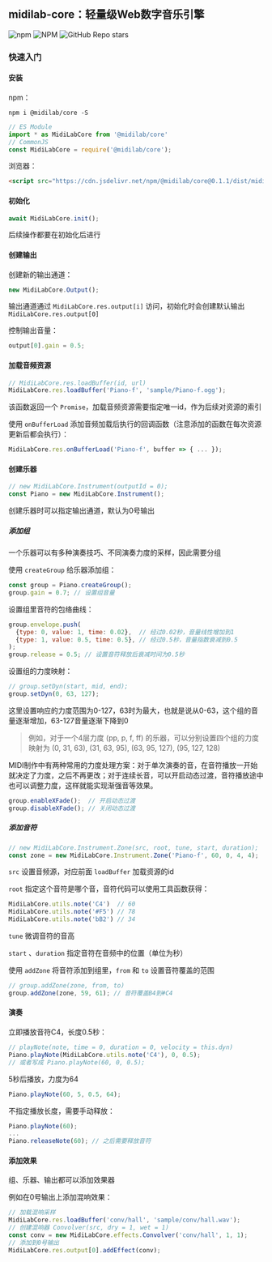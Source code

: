 ## midilab-core：轻量级Web数字音乐引擎

![npm](https://img.shields.io/npm/v/@midilab/core)
![NPM](https://img.shields.io/npm/l/@midilab/core)
![GitHub Repo stars](https://img.shields.io/github/stars/vicklleall/midilab-core?style=social)

### 快速入门

#### 安装

npm：

```
npm i @midilab/core -S
```

```js
// ES Module
import * as MidiLabCore from '@midilab/core'
// CommonJS
const MidiLabCore = require('@midilab/core');
```

浏览器：

```html
<script src="https://cdn.jsdelivr.net/npm/@midilab/core@0.1.1/dist/midilab-core.min.js"></script>
```

#### 初始化

```js
await MidiLabCore.init();
```
后续操作都要在初始化后进行

#### 创建输出

创建新的输出通道：

```js
new MidiLabCore.Output();
```

输出通道通过 `MidiLabCore.res.output[i]` 访问，初始化时会创建默认输出 `MidiLabCore.res.output[0]`

控制输出音量：

```js
output[0].gain = 0.5;
```

#### 加载音频资源

```js
// MidiLabCore.res.loadBuffer(id, url)
MidiLabCore.res.loadBuffer('Piano-f', 'sample/Piano-f.ogg');
```

该函数返回一个 `Promise`，加载音频资源需要指定唯一id，作为后续对资源的索引

使用 `onBufferLoad` 添加音频加载后执行的回调函数（注意添加的函数在每次资源更新后都会执行）：

```js
MidiLabCore.res.onBufferLoad('Piano-f', buffer => { ... });
```

#### 创建乐器

```js
// new MidiLabCore.Instrument(outputId = 0);
const Piano = new MidiLabCore.Instrument();
```

创建乐器时可以指定输出通道，默认为0号输出

##### 添加组

一个乐器可以有多种演奏技巧、不同演奏力度的采样，因此需要分组

使用 `createGroup` 给乐器添加组：

```js
const group = Piano.createGroup();
group.gain = 0.7; // 设置组音量
```

设置组里音符的包络曲线：

```js
group.envelope.push(
  {type: 0, value: 1, time: 0.02},  // 经过0.02秒，音量线性增加到1
  {type: 1, value: 0.5, time: 0.5}, // 经过0.5秒，音量指数衰减到0.5
);
group.release = 0.5; // 设置音符释放后衰减时间为0.5秒
```

设置组的力度映射：

```js
// group.setDyn(start, mid, end);
group.setDyn(0, 63, 127);
```

这里设置响应的力度范围为0-127，63时为最大，也就是说从0-63，这个组的音量逐渐增加，63-127音量逐渐下降到0

> 例如，对于一个4层力度 (pp, p, f, ff) 的乐器，可以分别设置四个组的力度映射为 (0, 31, 63), (31, 63, 95), (63, 95, 127), (95, 127, 128)

MIDI制作中有两种常用的力度处理方案：对于单次演奏的音，在音符播放一开始就决定了力度，之后不再更改；对于连续长音，可以开启动态过渡，音符播放途中也可以调整力度，这样就能实现渐强音等效果。

```js
group.enableXFade();  // 开启动态过渡
group.disableXFade(); // 关闭动态过渡
```

##### 添加音符

```js
// new MidiLabCore.Instrument.Zone(src, root, tune, start, duration);
const zone = new MidiLabCore.Instrument.Zone('Piano-f', 60, 0, 4, 4);
```

`src` 设置音频源，对应前面 `loadBuffer` 加载资源的id

`root` 指定这个音符是哪个音，音符代码可以使用工具函数获得：

```js
MidiLabCore.utils.note('C4')  // 60
MidiLabCore.utils.note('#F5') // 78
MidiLabCore.utils.note('bB2') // 34
```

`tune` 微调音符的音高

`start` 、`duration` 指定音符在音频中的位置（单位为秒）

使用 `addZone` 将音符添加到组里，`from` 和 `to` 设置音符覆盖的范围 

```js
// group.addZone(zone, from, to)
group.addZone(zone, 59, 61); // 音符覆盖B4到#C4
```

#### 演奏

立即播放音符C4，长度0.5秒：

```js
// playNote(note, time = 0, duration = 0, velocity = this.dyn)
Piano.playNote(MidiLabCore.utils.note('C4'), 0, 0.5);
// 或者写成 Piano.playNote(60, 0, 0.5);
```

5秒后播放，力度为64

```js
Piano.playNote(60, 5, 0.5, 64);
```

不指定播放长度，需要手动释放：

```js
Piano.playNote(60);
...
Piano.releaseNote(60); // 之后需要释放音符
```

#### 添加效果

组、乐器、输出都可以添加效果器

例如在0号输出上添加混响效果：

```js
// 加载混响采样
MidiLabCore.res.loadBuffer('conv/hall', 'sample/conv/hall.wav');
// 创建混响器 Convolver(src, dry = 1, wet = 1)
const conv = new MidiLabCore.effects.Convolver('conv/hall', 1, 1);
// 添加到0号输出
MidiLabCore.res.output[0].addEffect(conv);
```